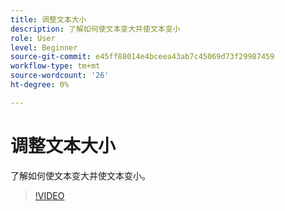 ```yaml
---
title: 调整文本大小
description: 了解如何使文本变大并使文本变小
role: User
level: Beginner
source-git-commit: e45ff88014e4bceea43ab7c45069d73f29987459
workflow-type: tm+mt
source-wordcount: '26'
ht-degree: 0%

---
```


# 调整文本大小

了解如何使文本变大并使文本变小。

>[!VIDEO](https://video.tv.adobe.com/v/3420213?quality=12&learn=on&hidetitle=true)
